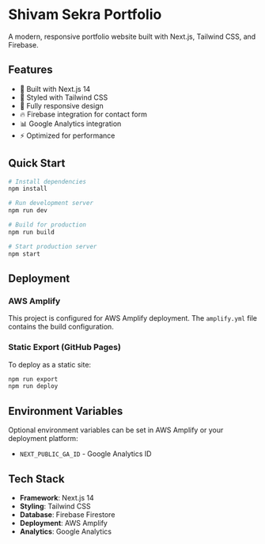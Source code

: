# Shivam Sekra Portfolio

A modern, responsive portfolio website built with Next.js, Tailwind CSS, and Firebase.

## Features

- 🚀 Built with Next.js 14
- 🎨 Styled with Tailwind CSS
- 📱 Fully responsive design
- 🔥 Firebase integration for contact form
- 📊 Google Analytics integration
- ⚡ Optimized for performance

## Quick Start

```bash
# Install dependencies
npm install

# Run development server
npm run dev

# Build for production
npm run build

# Start production server
npm start
```

## Deployment

### AWS Amplify
This project is configured for AWS Amplify deployment. The `amplify.yml` file contains the build configuration.

### Static Export (GitHub Pages)
To deploy as a static site:
```bash
npm run export
npm run deploy
```

## Environment Variables

Optional environment variables can be set in AWS Amplify or your deployment platform:
- `NEXT_PUBLIC_GA_ID` - Google Analytics ID

## Tech Stack

- **Framework**: Next.js 14
- **Styling**: Tailwind CSS
- **Database**: Firebase Firestore
- **Deployment**: AWS Amplify
- **Analytics**: Google Analytics
